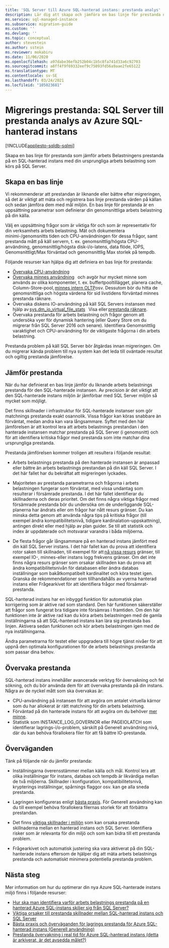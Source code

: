 ```yaml
---
title: 'SQL Server till Azure SQL-hanterad instans: prestanda analys'
description: Lär dig att skapa och jämföra en bas linje för prestanda när du migrerar SQL Server-databaser till Azure SQL-hanterad instans.
ms.service: sql-managed-instance
ms.subservice: migration-guide
ms.custom: ''
ms.devlang: ''
ms.topic: conceptual
author: stevestein
ms.author: sstein
ms.reviewer: mokabiru
ms.date: 11/06/2020
ms.openlocfilehash: a97dabe36efb252b04c1b5c8fa741d33a6c92703
ms.sourcegitcommit: a8ff4f9f69332eef9c75093fd56a9aae2fe65122
ms.translationtype: MT
ms.contentlocale: sv-SE
ms.lasthandoff: 03/24/2021
ms.locfileid: "105023681"
---
```

# <a name="migration-performance-sql-server-to--azure-sql-managed-instance-performance-analysis"></a>Migrerings prestanda: SQL Server till prestanda analys av Azure SQL-hanterad instans
[!INCLUDE[appliesto-sqldb-sqlmi](../../includes/appliesto-sqlmi.md)]

Skapa en bas linje för prestanda som jämför arbets Belastningens prestanda på en SQL-hanterad instans med din ursprungliga arbets belastning som körs på SQL Server. 

## <a name="create-a-baseline"></a>Skapa en bas linje

Vi rekommenderar att prestandan är liknande eller bättre efter migreringen, så det är viktigt att mäta och registrera bas linje prestanda värden på källan och sedan jämföra dem med mål miljön. En bas linje för prestanda är en uppsättning parametrar som definierar din genomsnittliga arbets belastning på din källa. 

Välj en uppsättning frågor som är viktiga för och som är representativ för din verksamhets arbets belastning. Mät och dokumentera minimi-/genomsnitts tiden och CPU-användningen för dessa frågor, samt prestanda mått på käll servern, t. ex. genomsnittlig/högsta CPU-användning, genomsnittlig/högsta disk-i/o-latens, data flöde, IOPS, Genomsnittligt/Max förväntad och genomsnittlig Max storlek på tempdb. 

Följande resurser kan hjälpa dig att definiera en bas linje för prestanda: 

   - [Övervaka CPU-användning ](https://techcommunity.microsoft.com/t5/azure-sql-database/monitor-cpu-usage-on-sql-server-and-azure-sql/ba-p/680777#M131)
   - [Övervaka minnes användning](/sql/relational-databases/performance-monitor/monitor-memory-usage)   och avgör hur mycket minne som används av olika komponenter, t. ex. buffertpooltillägget, planera cache, Column-Store-pool, [minnes intern OLTP](/sql/relational-databases/in-memory-oltp/monitor-and-troubleshoot-memory-usage)osv. Dessutom bör du hitta de genomsnittliga och högsta värdena för sid livstidens förväntad minnes prestanda räknare. 
   - Övervaka diskens IO-användning på käll SQL Servers instansen med hjälp av [sys.dm_io_virtual_file_stats](/sql/relational-databases/system-dynamic-management-views/sys-dm-io-virtual-file-stats-transact-sql)   Visa eller [prestanda räknare](/sql/relational-databases/performance-monitor/monitor-disk-usage). 
   - Övervaka prestanda för arbets belastning och frågor genom att undersöka vyer för dynamisk hantering (eller Query Store om du migrerar från SQL Server 2016 och senare). Identifiera Genomsnittlig varaktighet och CPU-användning för de viktigaste frågorna i din arbets belastning. 

Prestanda problem på käll SQL Server bör åtgärdas innan migreringen. Om du migrerar kända problem till nya system kan det leda till oväntade resultat och ogiltig prestanda jämförelse. 


## <a name="compare-performance"></a>Jämför prestanda 

När du har definierat en bas linje jämför du liknande arbets belastnings prestanda för den SQL-hanterade instansen. Av precision är det viktigt att den SQL-hanterade instans miljön är jämförbar med SQL Server miljön så mycket som möjligt. 

Det finns skillnader i infrastruktur för SQL-hanterade instanser som gör matchnings prestanda exakt osannolik. Vissa frågor kan köras snabbare än förväntat, medan andra kan vara långsammare. Syftet med den här jämförelsen är att kontrol lera att arbets belastnings prestandan i den hanterade instansen matchar prestanda på SQL Server (i genomsnitt) och för att identifiera kritiska frågor med prestanda som inte matchar dina ursprungliga prestanda. 

Prestanda jämförelsen kommer troligen att resultera i följande resultat: 

- Arbets belastnings prestanda på den hanterade instansen är anpassad eller bättre än arbets belastnings prestandan på din käll SQL Server. I det här fallet har du bekräftat att migreringen lyckades. 

- Majoriteten av prestanda parametrarna och frågorna i arbets belastningen fungerar som förväntat, med vissa undantag som resulterar i försämrade prestanda. I det här fallet identifierar du skillnaderna och deras prioritet. Om det finns några viktiga frågor med försämrade prestanda bör du undersöka om de underliggande SQL-planerna har ändrats eller om frågor har nått resurs gränser. Du kan minska detta genom att använda några tips på kritiska frågor (till exempel ändra kompatibilitetsnivå, tidigare kardinalation-uppskattning), antingen direkt eller med hjälp av plan guider. Se till att statistik och index är uppdaterade och motsvarar varandra i båda miljöerna. 

- De flesta frågor går långsammare på en hanterad instans jämfört med din käll SQL Server instans. I det här fallet kan du prova att identifiera rotor saken till skillnaden, till exempel för att [nå vissa resurs](../../managed-instance/resource-limits.md#service-tier-characteristics) gränser, till exempel IO-, minnes-eller instans logg frekvens gränser. Om det inte finns några resurs gränser som orsakar skillnaden kan du prova att ändra kompatibilitetsnivån för databasen eller ändra databas inställningar som bakåtkompatibelt kardinalitet och köra testet igen. Granska de rekommendationer som tillhandahålls av vyerna hanterad instans eller Frågearkivet för att identifiera frågor med försämrat-prestanda. 

SQL-hanterad instans har en inbyggd funktion för automatisk plan korrigering som är aktive rad som standard. Den här funktionen säkerställer att frågor som fungerat bra tidigare inte försämras i framtiden. Om den här funktionen inte är aktive rad kan du köra arbets belastningen med de gamla inställningarna så att SQL-hanterad instans kan lära sig prestanda bas linjen. Aktivera sedan funktionen och kör arbets belastningen igen med de nya inställningarna. 

Ändra parametrarna för testet eller uppgradera till högre tjänst nivåer för att uppnå den optimala konfigurationen för de arbets belastnings prestanda som passar dina behov. 

## <a name="monitor-performance"></a>Övervaka prestanda 

SQL-hanterad instans innehåller avancerade verktyg för övervakning och fel sökning, och du bör använda dem för att övervaka prestanda på din instans. Några av de nyckel mått som ska övervakas är: 

- CPU-användning på instansen för att avgöra om antalet virtuella kärnor som du har allokerat är rätt matchning för din arbets belastning. 
- Förväntad på din hanterade instans för att avgöra om du behöver [mer minne](https://techcommunity.microsoft.com/t5/azure-sql-database/do-you-need-more-memory-on-azure-sql-managed-instance/ba-p/563444).
-  Statistik som INSTANCE_LOG_GOVERNOR eller PAGEIOLATCH som identifierar lagrings-i/o-problem, särskilt på Generell användning nivå, där du kan behöva förallokera filer för att få bättre IO-prestanda. 


## <a name="considerations"></a>Överväganden  

Tänk på följande när du jämför prestanda: 

- Inställningarna överensstämmer mellan källa och mål. Kontrol lera att olika inställningar för instans, databas och tempdb är likvärdiga mellan de två miljöerna. Skillnader i konfiguration, kompatibilitetsnivå, krypterings inställningar, spårnings flaggor osv. kan ge alla sneda prestanda. 

- Lagringen konfigureras enligt [bästa praxis](https://techcommunity.microsoft.com/t5/datacat/storage-performance-best-practices-and-considerations-for-azure/ba-p/305525). För Generell användning kan du till exempel behöva förallokera filernas storlek för att förbättra prestandan. 

- Det finns [viktiga skillnader i miljön](https://azure.microsoft.com/blog/key-causes-of-performance-differences-between-sql-managed-instance-and-sql-server/) som kan orsaka prestanda skillnaderna mellan en hanterad instans och SQL Server. Identifiera risker som är relevanta för din miljö och som kan bidra till ett prestanda problem. 

- Frågearkivet och automatisk justering ska vara aktiverat på din SQL-hanterade instans eftersom de hjälper dig att mäta arbets belastnings prestanda och automatiskt minimera potentiella prestanda problem. 



## <a name="next-steps"></a>Nästa steg

Mer information om hur du optimerar din nya Azure SQL-hanterade instans miljö finns i följande resurser: 

- [Hur ska man identifiera varför arbets belastnings prestanda på en hanterad Azure SQL-instans skiljer sig från SQL Server?](https://medium.com/azure-sqldb-managed-instance/what-to-do-when-azure-sql-managed-instance-is-slower-than-sql-server-dd39942aaadd)
- [Viktiga orsaker till prestanda skillnader mellan SQL-hanterad instans och SQL Server](https://azure.microsoft.com/blog/key-causes-of-performance-differences-between-sql-managed-instance-and-sql-server/)
- [Bästa praxis och överväganden för lagrings prestanda för Azure SQL-hanterad instans (Generell användning)](https://techcommunity.microsoft.com/t5/datacat/storage-performance-best-practices-and-considerations-for-azure/ba-p/305525)
- [Prestanda övervakning i real tid för Azure SQL-hanterad instans (detta är arkiverat, är det avsedda målet?)](/archive/blogs/sqlcat/real-time-performance-monitoring-for-azure-sql-database-managed-instance)